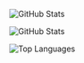 ![GitHub Stats](https://github-readme-stats.vercel.app/api?username=MayconPRibeiro&show_icons=true&count_private=true&hide=prs)

![GitHub Stats](https://github-readme-stats.vercel.app/api?username=MayconPRibeiro&show_icons=true&theme=dark&count_private=true&hide=prs)

![Top Languages](https://github-readme-stats.vercel.app/api/top-langs/?username=MayconPRibeiro&layout=compact&count_private=true&hide=prs)


<!--
**MayconPRibeiro/MayconPRibeiro** is a ✨ _special_ ✨ repository because its `README.md` (this file) appears on your GitHub profile.

Here are some ideas to get you started:

- 🔭 I’m currently working on ...
- 🌱 I’m currently learning ...
- 👯 I’m looking to collaborate on ...
- 🤔 I’m looking for help with ...
- 💬 Ask me about ...
- 📫 How to reach me: ...
- 😄 Pronouns: ...
- ⚡ Fun fact: ...
-->
